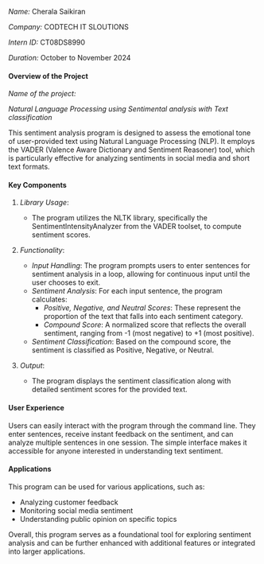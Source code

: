*Name:* Cherala Saikiran

*Company:* CODTECH IT SLOUTIONS

*Intern ID:* CT08DS8990

*Duration:* October to November 2024

#### Overview of the Project

*Name of the project:* 

*Natural Language Processing using Sentimental analysis with Text classification*


This sentiment analysis program is designed to assess the emotional tone of user-provided text using Natural Language Processing (NLP). It employs the VADER (Valence Aware Dictionary and Sentiment Reasoner) tool, which is particularly effective for analyzing sentiments in social media and short text formats.

#### Key Components

1. *Library Usage*:
   - The program utilizes the NLTK library, specifically the SentimentIntensityAnalyzer from the VADER toolset, to compute sentiment scores.

2. *Functionality*:
   - *Input Handling*: The program prompts users to enter sentences for sentiment analysis in a loop, allowing for continuous input until the user chooses to exit.
   - *Sentiment Analysis*: For each input sentence, the program calculates:
     - *Positive, Negative, and Neutral Scores*: These represent the proportion of the text that falls into each sentiment category.
     - *Compound Score*: A normalized score that reflects the overall sentiment, ranging from -1 (most negative) to +1 (most positive).
   - *Sentiment Classification*: Based on the compound score, the sentiment is classified as Positive, Negative, or Neutral.

3. *Output*:
   - The program displays the sentiment classification along with detailed sentiment scores for the provided text.

#### User Experience
Users can easily interact with the program through the command line. They enter sentences, receive instant feedback on the sentiment, and can analyze multiple sentences in one session. The simple interface makes it accessible for anyone interested in understanding text sentiment.

#### Applications
This program can be used for various applications, such as:
- Analyzing customer feedback
- Monitoring social media sentiment
- Understanding public opinion on specific topics

Overall, this program serves as a foundational tool for exploring sentiment analysis and can be further enhanced with additional features or integrated into larger applications.
